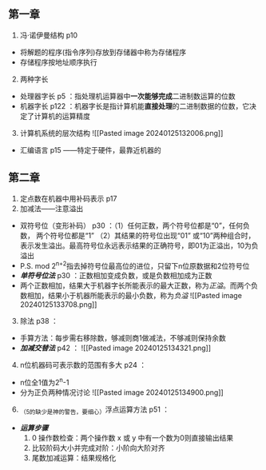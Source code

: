## 第一章
1. 冯·诺伊曼结构 p10
- 将解题的程序(指令序列)存放到存储器中称为存储程序
- 存储程序按地址顺序执行
2.  两种字长
- 处理器字长 p5 ：指处理机运算器中**一次能够完成**二进制数运算的位数
- 机器字长 p122 ：机器字长是指计算机能**直接处理**的二进制数据的位数，它决定了计算机的运算精度
3. 计算机系统的层次结构
![[Pasted image 20240125132006.png]]
- 汇编语言 p15 ——特定于硬件，最靠近机器的
## 第二章
1. 定点数在机器中用补码表示 p17 
2. 加减法——注意溢出
- 双符号位（变形补码） p30 ：（1）任何正数，两个符号位都是“0”，任何负数， 两个符号位都是“1” （2）其结果的符号位出现“01” 或“10”两种组合时，表示发生溢出。最高符号位永远表示结果的正确符号，即01为正溢出，10为负溢出 
- P.S. mod 2<sup>n+2</sup>指去掉符号位最高位的进位，只留下n位原数据和2位符号位
- ***单符号位法*** p30 ：正数相加变成负数，或是负数相加成为正数
- 两个正数相加，结果大于机器字长所能表示的最大正数，称为*正溢*。而两个负数相加，结果小于机器所能表示的最小负数，称为*负溢*
![[Pasted image 20240125133708.png]]
3. 除法 p38 ：
- 手算方法：每步需右移除数，够减则商1做减法，不够减则保持余数
- ***加减交替法*** p42 ：
![[Pasted image 20240125134321.png]]
4. n位机器码可表示数的范围有多大 p24 ：
- n位全1值为2<sup>n</sup>-1
- 分为正负两种情况讨论
![[Pasted image 20240125134900.png]]
6. <sub>（5的缺少是神的警告，要细心）</sub>浮点运算方法 p51 ：
- ***运算步骤***
	1. 0 操作数检查：两个操作数 x 或 y 中有一个数为0则直接输出结果
	2. 比较阶码大小并完成对阶：小阶向大阶对齐
	3. 尾数加减运算：结果规格化

